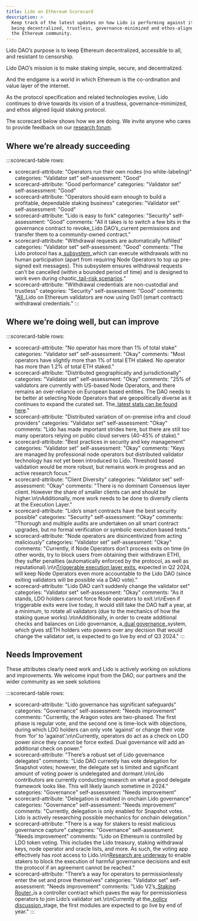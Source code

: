 ```yaml
---
title: Lido on Ethereum Scorecard
description: >
  Keep track of the latest updates on how Lido is performing against its goal of
  being decentralized, trustless, governance-minimized and ethos-aligned with
  the Ethereum community.
---
```

Lido DAO’s purpose is to keep Ethereum decentralized, accessible to all, and resistant to censorship.

Lido DAO’s mission is to make staking simple, secure, and decentralized.

And the endgame is a world in which Ethereum is the co-ordination and value layer of the internet.

As the protocol specification and related technologies evolve, Lido continues to drive towards its vision of a trustless, governance-minimized, and ethos aligned liquid staking protocol.

The scorecard below shows how we are doing. We invite anyone who cares to provide feedback on our [research forum](https://{{research}}/).

## Where we’re already succeeding

:::scorecard-table
rows:
  - scorecard-attribute: "Operators run their own nodes (no white-labeling)"
    categories: "Validator set"
    self-assessment: "Good"
  - scorecard-attribute: "Good performance"
    categories: "Validator set"
    self-assessment: "Good"
  - scorecard-attribute: "Operators should earn enough to build a profitable, dependable staking business"
    categories: "Validator set"
    self-assessment: "Good"
  - scorecard-attribute: "Lido is easy to fork"
    categories: "Security"
    self-assessment: "Good"
    comments: "All it takes is to switch a few bits in the governance contract to revoke\_Lido DAO’s\_current permissions and transfer them to a community-owned contract."
  - scorecard-attribute: "Withdrawal requests are automatically fulfilled"
    categories: "Validator set"
    self-assessment: "Good"
    comments: "The Lido protocol has a\_[subsystem](https://hackmd.io/@lido/SyaJQsZoj)\_which can execute withdrawals with no human participation (apart from requiring Node Operators to top up pre-signed exit messages). This subsystem ensures withdrawal requests can’t be cancelled (within a bounded period of time) and is designed to work even during chaotic\_[tail-risk scenarios](https://hackmd.io/@lido/SyaJQsZoj#How-slashings-would-affect-withdrawal-request-fulfillment)."
  - scorecard-attribute: "Withdrawal credentials are non-custodial and trustless"
    categories: "Security"
    self-assessment: "Good"
    comments: "[All](https://twitter.com/LidoFinance/status/1646977448410480643)\_Lido on Ethereum validators are now using 0x01 (smart contract) withdrawal credentials."
:::

## Where we’re doing well, but can improve

:::scorecard-table
rows:
  - scorecard-attribute: "No operator has more than 1% of total stake"
    categories: "Validator set"
    self-assessment: "Okay"
    comments: "Most operators have slightly more than 1% of total ETH staked. No operator has more than 1.2% of total ETH staked."
  - scorecard-attribute: "Distributed geographically and jurisdictionally"
    categories: "Validator set"
    self-assessment: "Okay"
    comments: "25% of validators are currently with US-based Node Operators, and there remains an over-reliance on European based entities. The DAO needs to be better at selecting Node Operators that are geopolitically diverse as it continues to expand the curated set. The\_[latest stats can be found here](https://{{research}}/t/lido-node-operator-validator-metrics/1431/22)."
  - scorecard-attribute: "Distributed variation of on-premise infra and cloud providers"
    categories: "Validator set"
    self-assessment: "Okay"
    comments: "Lido has made important strides here, but there are still too many operators relying on public cloud servers (40-45% of stake)."
  - scorecard-attribute: "Best practices in security and key management"
    categories: "Validator set"
    self-assessment: "Okay"
    comments: "Keys are managed by professional node operators but distributed validator technology has not yet been introduced to Lido. Threshold based validation would be more robust, but remains work in progress and an active research focus."
  - scorecard-attribute: "Client Diversity"
    categories: "Validator set"
    self-assessment: "Okay"
    comments: "There is no dominant Consensus layer client. However the share of smaller clients can and should be higher.\n\nAdditionally, more work needs to be done to diversify clients at the Execution Layer."
  - scorecard-attribute: "Lido’s smart contracts have the best security possible"
    categories: "Security"
    self-assessment: "Okay"
    comments: "Thorough and multiple audits are undertaken on all smart contract upgrades, but no formal verification or symbolic execution based tests."
  - scorecard-attribute: "Node operators are disincentivized from acting maliciously"
    categories: "Validator set"
    self-assessment: "Okay"
    comments: "Currently, if Node Operators don’t process exits on time (in other words, try to block users from obtaining their withdrawn ETH), they suffer penalties (automatically enforced by the protocol, as well as reputational).\n\n[Triggerable execution layer exits](https://ethereum-magicians.org/t/eip-7002-execution-layer-triggerable-exits/14195), expected in Q2 2024, will keep Node Operators even more accountable to the Lido DAO (since exiting validators will be possible via a DAO vote)."
  - scorecard-attribute: "Lido DAO can’t suddenly change the validator set"
    categories: "Validator set"
    self-assessment: "Okay"
    comments: "As it stands, LDO holders cannot force Node operators to exit.\n\nEven if triggerable exits were live today, it would still take the DAO half a year, at a minimum, to rotate all validators (due to the mechanics of how the staking queue works).\n\nAdditionally, in order to create additional checks and balances on Lido governance, a\_[dual governance](https://{{research}}/t/ldo-steth-dual-governance-continuation/5727)\_system, which gives stETH holders veto powers over any decision that would change the validator set, is expected to go live by end of Q3 2024."
:::

## Needs Improvement

These attributes clearly need work and Lido is actively working on solutions and improvements. We welcome input from the DAO, our partners and the wider community as we seek solutions

:::scorecard-table
rows:
  - scorecard-attribute: "Lido governance has significant safeguards"
    categories: "Governance"
    self-assessment: "Needs improvement"
    comments: "Currently, the Aragon votes are two-phased. The first phase is regular vote, and the second one is time-lock with objections, during which LDO holders can only vote ‘against’ or change their vote from ‘for’ to ‘against’.\n\nCurrently, operators do act as a check on LDO power since they cannot be force exited. Dual governance will add an additional check on power."
  - scorecard-attribute: "There’s a robust set of Lido governance delegates"
    comments: "Lido DAO currently has vote delegation for Snapshot votes; however, the delegate set is limited and significant amount of voting power is undelegated and dormant.\n\nLido contributors are currently conducting research on what a good delegate framework looks like. This will likely launch sometime in 2024."
    categories: "Governance"
    self-assessment: "Needs improvement"
  - scorecard-attribute: "Delegation is enabled in onchain Lido governance"
    categories: "Governance"
    self-assessment: "Needs improvement"
    comments: "Currently, delegation is only enabled for Snapshot votes. Lido is actively researching possible mechanics for onchain delegation."
  - scorecard-attribute: "There is a way for stakers to resist malicious governance capture"
    categories: "Governance"
    self-assessment: "Needs improvement"
    comments: "Lido on Ethereum is controlled by LDO token voting. This includes the Lido treasury, staking withdrawal keys, node operator and oracle lists, and more. As such, the voting app effectively has root access to Lido.\n\n[Research are underway](https://{{research}}/t/ldo-steth-dual-governance-continuation/5727) to enable stakers to block the execution of harmful governance decisions and exit the protocol if an agreement cannot be reached."
  - scorecard-attribute: "There’s a way for operators to permissionlessly enter the set and prove themselves"
    categories: "Validator set"
    self-assessment: "Needs improvement"
    comments: "Lido V2’s\_[Staking Router](https://{{blog}}/introducing-lido-v2/#overview)\_is a controller contract which paves the way for permissionless operators to join Lido’s validator set.\n\nCurrently at the\_[policy discussion](https://{{research}}/t/staking-router-modules-support-policy/4495)\_stage, the first modules are expected to go live by end of year."
:::